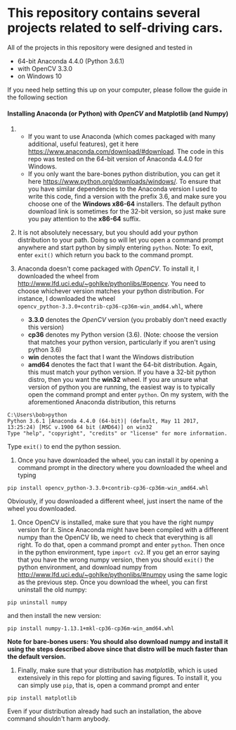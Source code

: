 # This repository contains several projects related to self-driving cars.
All of the projects in this repository were designed and tested in
- 64-bit Anaconda 4.4.0 (Python 3.6.1)
- with OpenCV 3.3.0
- on Windows 10

If you need help setting this up on your computer, please follow the guide in the
following section

#### Installing Anaconda (or Python) with *OpenCV* and Matplotlib (and Numpy)
1. 
    - If you want to use Anaconda (which comes packaged with many additional, useful features), get it here https://www.anaconda.com/download/#download. The code in this repo was tested on the 64-bit version of Anaconda 4.4.0 for Windows.
    - If you only want the bare-bones python distribution, you can get it here
https://www.python.org/downloads/windows/. To
ensure that you have similar dependencies to the Anaconda version I used to write this code,
find a version with the prefix 3.6, and make sure you choose one of the **Windows x86-64** installers.
The default python download link is sometimes for the 32-bit version, so just make sure you pay attention to the **x86-64** suffix.

1. It is not absolutely necessary, but you should add your python distribution to your path. Doing
so will let you open a command prompt anywhere and start python by simply entering `python`. Note: To exit, enter `exit()` which return you back to the command prompt.

1. Anaconda doesn't come packaged with *OpenCV*.
To install it, I downloaded the wheel from http://www.lfd.uci.edu/~gohlke/pythonlibs/#opencv.
You need to choose whichever version matches your python distribution. For instance, I downloaded the wheel `opencv_python‑3.3.0+contrib‑cp36‑cp36m‑win_amd64.whl`, where
    - **3.3.0** denotes the *OpenCV* version (you probably don't need exactly this version)
    - **cp36** denotes my Python version (3.6). (Note: choose the version that matches your python version, particularly if you aren't using python 3.6)
    - **win** denotes the fact that I want the Windows distribution
    - **amd64** denotes the fact that I want the 64-bit distribution. Again, this must match your python version. If you have a 32-bit python distro, then you want the **win32** wheel. If you are unsure what version of python you are running, the easiest way is to typically open the command prompt and enter `python`. On my system, with the aforementioned Anaconda distribution, this returns
~~~
C:\Users\bob>python
Python 3.6.1 |Anaconda 4.4.0 (64-bit)| (default, May 11 2017, 13:25:24) [MSC v.1900 64 bit (AMD64)] on win32
Type "help", "copyright", "credits" or "license" for more information.
~~~
Type `exit()` to end the python session.

1. Once you have downloaded the wheel, you can install it by opening a command prompt in the directory where you downloaded the wheel and typing
~~~
pip install opencv_python‑3.3.0+contrib‑cp36‑cp36m‑win_amd64.whl
~~~
Obviously, if you downloaded a different wheel, just insert the name of the wheel you downloaded.

1. Once OpenCV is installed, make sure that you have the right numpy version for it.
Since Anaconda might have been compiled with a different numpy than the OpenCV lib,
we need to check that everything is all right. To do that, open a command prompt and
enter `python`. Then once in the python environment, type `import cv2`. If
you get an error saying that you have the wrong numpy version, then you should `exit()` the python environment, and download
numpy from http://www.lfd.uci.edu/~gohlke/pythonlibs/#numpy using the same logic as the previous step. Once you download the wheel, you can first uninstall the old numpy:
~~~
pip uninstall numpy
~~~
and then install the new version:
~~~
pip install numpy‑1.13.1+mkl‑cp36‑cp36m‑win_amd64.whl
~~~
**Note for bare-bones users: You should also download numpy and install it using the steps described above since that distro will be much faster than the default version.**

1.  Finally, make sure that your distribution has *matplotlib*, which is used extensively in this repo for plotting and saving figures. To install it, you can simply use `pip`, that is, open a command prompt and enter
~~~
pip install matplotlib
~~~
Even if your distribution already had such an installation, the above command shouldn't harm anybody.
